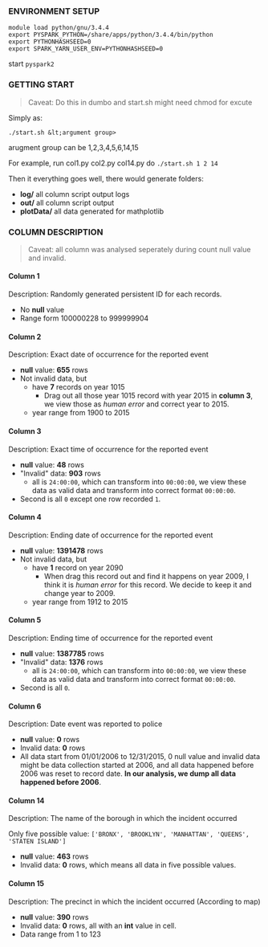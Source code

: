 ### ENVIRONMENT SETUP
```
module load python/gnu/3.4.4
export PYSPARK_PYTHON=/share/apps/python/3.4.4/bin/python
export PYTHONHASHSEED=0
export SPARK_YARN_USER_ENV=PYTHONHASHSEED=0
```

start ```pyspark2```

### GETTING START
> Caveat: Do this in dumbo and start.sh might need chmod for excute


Simply as:

```
./start.sh &lt;argument group>
```
arugment group can be 1,2,3,4,5,6,14,15

For example, run col1.py col2.py col14.py do ```./start.sh 1 2 14```

Then it everything goes well, there would generate folders:

* **log/** all column script output logs
* **out/** all column script output
* **plotData/** all data generated for mathplotlib

### COLUMN DESCRIPTION
> Caveat: all column was analysed seperately during count null value and invalid.

#### Column 1
Description: Randomly generated persistent ID for each records.

* No **null** value
* Range form 100000228 to 999999904

#### Column 2
Description: Exact date of occurrence for the reported event

* **null** value: **655** rows
* Not invalid data, but
	* have **7** records on year 1015
		*  Drag out all those year 1015 record with year 2015 in **column 3**, we view those as *human error* and correct year to 2015.
	* year range from 1900 to 2015


#### Column 3
Description: Exact time of occurrence for the reported event

* **null** value: **48** rows
* "Invalid" data: **903** rows
	* all is ```24:00:00```, which can transform into ```00:00:00```, we view these data as valid data and transform into correct format ```00:00:00```. 
* Second is all ```0``` except one row recorded ```1```.

#### Column 4
Description: Ending date of occurrence for the reported event

* **null** value: **1391478** rows 
* Not invalid data, but
	* have **1** record on year 2090
		* When drag this record out and find it happens on year 2009, I think it is *human error* for this record. We decide to keep it and change year to 2009.
	* year range from 1912 to 2015

#### Column 5
Description: Ending time of occurrence for the reported event

* **null** value: **1387785** rows
* "Invalid" data: **1376** rows
	* all is ```24:00:00```, which can transform into ```00:00:00```, we view these data as valid data and transform into correct format ```00:00:00```. 
* Second is all ```0```.

#### Column 6
Description: Date event was reported to police

* **null** value: **0** rows
* Invalid data: **0** rows
* All data start from 01/01/2006 to 12/31/2015, 0 null value and invalid data might be data collection started at 2006, and all data happened before 2006 was reset to record date. **In our analysis, we dump all data happened before 2006**.

#### Column 14
Description: The name of the borough in which the incident occurred

Only five possible value: ```['BRONX', 'BROOKLYN', 'MANHATTAN', 'QUEENS', 'STATEN ISLAND']```

* **null** value:  **463** rows
* Invalid data: **0** rows, which means all data in five possible values.

#### Column 15
Description: The precinct in which the incident occurred (According to map)

* **null** value: **390** rows
* Invalid data: **0** rows, all with an **int** value in cell.
* Data range from 1 to 123